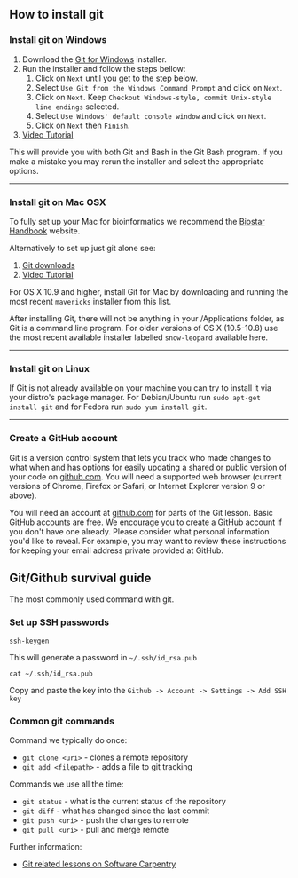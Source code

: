 ## How to install git

### Install git on Windows

1. Download the [Git for Windows][wingit] installer.
1. Run the installer and follow the steps bellow:
    1. Click on `Next` until you get to the step below.
    1. Select `Use Git from the Windows Command Prompt` and click on `Next`.
    1. Click on `Next`. Keep `Checkout Windows-style, commit Unix-style line endings` selected.
    1. Select `Use Windows' default console window` and click on `Next`.
    1. Click on `Next` then `Finish`.
1. [Video Tutorial][wingit-video]

This will provide you with both Git and Bash in the Git Bash program.
If you make a mistake you may rerun the installer and select the appropriate options.

[wingit-video]: https://www.youtube.com/watch?v=339AEqk9c-8
[wingit]: https://git-for-windows.github.io/

---

### Install git on Mac OSX

To fully set up your Mac for bioinformatics
we recommend the [Biostar Handbook][handbook] website.

Alternatively to set up just git alone see:

1. [Git downloads][gitdownload]
1. [Video Tutorial][macgit-video]

[gitdownload]: https://git-scm.com/downloads
[handbook]: https://www.biostarhandbook.com/book/computer/get-ready.html

For OS X 10.9 and higher, install Git for Mac by downloading and running the most
recent `mavericks` installer from this list.

After installing Git,
there will not be anything in your /Applications folder, as Git is a command line program.
For older versions of OS X (10.5-10.8) use the most recent available installer
labelled `snow-leopard` available here.

[macgit-video]: https://www.youtube.com/watch?v=9LQhwETCdwY

---

### Install git on Linux

If Git is not already available on your machine you can try to install it via
your distro's package manager. For Debian/Ubuntu run `sudo apt-get install git`
and for Fedora run `sudo yum install git`.

---

### Create a GitHub account

Git is a version control system that lets you track who made changes
to what when and has options for easily updating a shared or public version of your
code on [github.com][github].
You will need a supported web browser (current versions of Chrome, Firefox or Safari,
or Internet Explorer version 9 or above).

You will need an account at [github.com][github] for parts of the Git lesson.
Basic GitHub accounts are free. We encourage you to create a GitHub account
if you don't have one already. Please consider what personal information
you'd like to reveal. For example, you may want to review these instructions
for keeping your email address private provided at GitHub.

## Git/Github survival guide

The most commonly used command with git.

### Set up SSH passwords

	ssh-keygen

This will generate a password in `~/.ssh/id_rsa.pub`

	cat ~/.ssh/id_rsa.pub

Copy and paste the key into the `Github -> Account -> Settings -> Add SSH key`

### Common git commands

Command we typically do once:

* `git clone <uri>` - clones a remote repository
* `git add <filepath>` - adds a file to git tracking

Commands we use all the time:

* `git status` - what is the current status of the repository
* `git diff` - what has changed since the last commit
* `git push <uri>` - push the changes to remote
* `git pull <uri>` - pull and merge remote

Further information:

* [Git related lessons on Software Carpentry][lessons]

[lessons]:http://software-carpentry.org/lessons/

[github]: https://www.github.com

